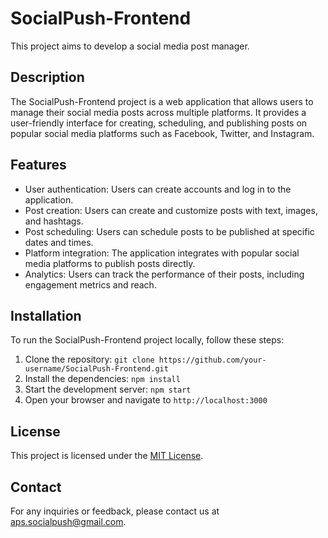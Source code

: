 # SocialPush-Frontend

This project aims to develop a social media post manager. 

## Description

The SocialPush-Frontend project is a web application that allows users to manage their social media posts across multiple platforms. It provides a user-friendly interface for creating, scheduling, and publishing posts on popular social media platforms such as Facebook, Twitter, and Instagram.

## Features

- User authentication: Users can create accounts and log in to the application.
- Post creation: Users can create and customize posts with text, images, and hashtags.
- Post scheduling: Users can schedule posts to be published at specific dates and times.
- Platform integration: The application integrates with popular social media platforms to publish posts directly.
- Analytics: Users can track the performance of their posts, including engagement metrics and reach.

## Installation

To run the SocialPush-Frontend project locally, follow these steps:

1. Clone the repository: `git clone https://github.com/your-username/SocialPush-Frontend.git`
2. Install the dependencies: `npm install`
3. Start the development server: `npm start`
4. Open your browser and navigate to `http://localhost:3000`

## License

This project is licensed under the [MIT License](LICENSE).

## Contact

For any inquiries or feedback, please contact us at [aps.socialpush@gmail.com](mailto:aps.socialpush@gmail.com).